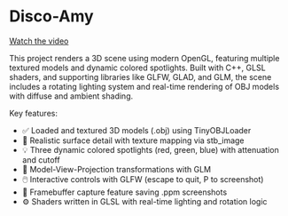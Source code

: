# Disco-Amy

[Watch the video](https://www.youtube.com/watch?v=8tNiUWqQ300)

This project renders a 3D scene using modern OpenGL, featuring multiple textured models and dynamic colored spotlights. Built with C++, GLSL shaders, and supporting libraries like GLFW, GLAD, and GLM, the scene includes a rotating lighting system and real-time rendering of OBJ models with diffuse and ambient shading.

Key features:

- ✅ Loaded and textured 3D models (.obj) using TinyOBJLoader
- 🎨 Realistic surface detail with texture mapping via stb_image
- 💡 Three dynamic colored spotlights (red, green, blue) with attenuation and cutoff
- 📐 Model-View-Projection transformations with GLM
- 🖱️ Interactive controls with GLFW (escape to quit, P to screenshot)
- 📸 Framebuffer capture feature saving .ppm screenshots
- ⚙️ Shaders written in GLSL with real-time lighting and rotation logic
